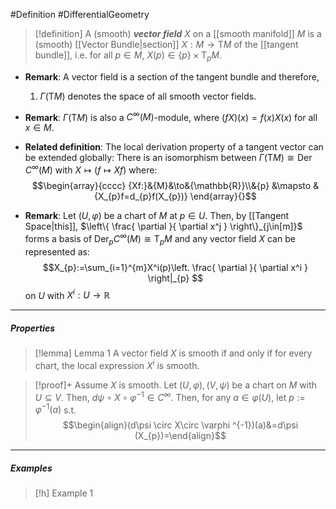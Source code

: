 #Definition #DifferentialGeometry 
> [!definition]
> A (smooth) ***vector field*** $X$ on a [[smooth manifold]] $M$ is a (smooth) [[Vector Bundle|section]] $X:M\to \text{T}M$ of the [[tangent bundle]], i.e. for all $p\in M$, $X(p)\in \{ p \}\times\text{T}_{p}M$.


- **Remark**: A vector field is a section of the tangent bundle and therefore, 
	1. $\Gamma(\text{T}M)$ denotes the space of all smooth vector fields.
- **Remark**: $\Gamma(\text{T}M)$ is also a $C^\infty(M)$-module, where $(fX)(x)=f(x)X(x)$ for all $x\in M$.
- **Related definition**: The local derivation property of a tangent vector can be extended globally: There is an isomorphism between $\Gamma(\text{T}M)\cong \text{Der }C^\infty(M)$ with $X\mapsto (f\mapsto Xf)$ where:$$\begin{array}{cccc} {Xf:}&{M}&\to&{\mathbb{R}}\\&{p} &\mapsto & {X_{p}f=d_{p}f(X_{p})} \end{array}{}$$

- **Remark**: Let $(U,\varphi)$ be a chart of $M$ at $p\in U$. Then, by [[Tangent Space|this]], $\left\{  \frac{ \partial  }{ \partial x^j }  \right\}_{j\in[m]}$ forms a basis of $\text{Der}_{p}C^\infty(M)\cong \text{T}_{p}M$ and any vector field $X$ can be represented as: $$X_{p}:=\sum_{i=1}^{m}X^i(p)\left.  \frac{ \partial  }{ \partial x^i } \right|_{p}  $$on $U$ with $X^i:U\to \mathbb{R}$
---
##### Properties
> [!lemma] Lemma 1
> A vector field $X$ is smooth if and only if for every chart, the local expression $X^i$ is smooth.

> [!proof]+
> Assume $X$ is smooth. Let $(U,\varphi),(V,\psi)$ be a chart on $M$ with $U\subseteq V$. Then, $d\psi \circ X\circ\varphi ^{-1}\in C^\infty$. Then, for any $a\in \varphi(U)$, let $p:=\varphi ^{-1}(a)$ s.t. $$\begin{align}(d\psi \circ X\circ \varphi ^{-1})(a)&=d\psi (X_{p})=\end{align}$$
> 
---
##### Examples
> [!h] Example 1
> 